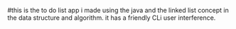#this is the to do list app i made using the java and the linked list concept in the data structure and algorithm. it has a friendly CLi user interference.

